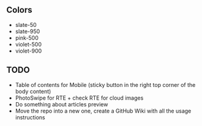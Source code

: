 ## Colors

- slate-50
- slate-950
- pink-500
- violet-500
- violet-900

## TODO

- Table of contents for Mobile (sticky button in the right top corner of the body content)
- PhotoSwipe for RTE + check RTE for cloud images
- Do something about articles preview
- Move the repo into a new one, create a GitHub Wiki with all the usage instructions
